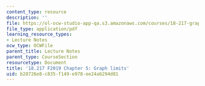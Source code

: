 ```yaml
---
content_type: resource
description: ''
file: https://ol-ocw-studio-app-qa.s3.amazonaws.com/courses/18-217-graph-theory-and-additive-combinatorics-fall-2019/b28726e8c835f149e978ee24a6294d81_MIT18_217F19_ch5.pdf
file_type: application/pdf
learning_resource_types:
- Lecture Notes
ocw_type: OCWFile
parent_title: Lecture Notes
parent_type: CourseSection
resourcetype: Document
title: '18.217 F2019 Chapter 5: Graph limits'
uid: b28726e8-c835-f149-e978-ee24a6294d81
---
```

